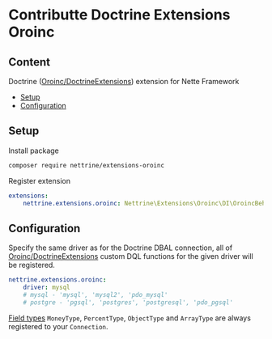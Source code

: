 # Contributte Doctrine Extensions Oroinc

## Content

Doctrine ([Oroinc/DoctrineExtensions](https://github.com/oroinc/doctrine-extensions)) extension for Nette Framework

- [Setup](#setup)
- [Configuration](#configuration)

## Setup

Install package

```bash
composer require nettrine/extensions-oroinc
```

Register extension

```yaml
extensions:
    nettrine.extensions.oroinc: Nettrine\Extensions\Oroinc\DI\OroincBehaviorExtension
```

## Configuration

Specify the same driver as for the Doctrine DBAL connection, all of [Oroinc/DoctrineExtensions](https://github.com/oroinc/doctrine-extensions) custom DQL functions for the given driver will be registered.

```yaml
nettrine.extensions.oroinc:
    driver: mysql
    # mysql - 'mysql', 'mysql2', 'pdo_mysql'
    # postgre - 'pgsql', 'postgres', 'postgresql', 'pdo_pgsql'
```

[Field types](https://github.com/oroinc/doctrine-extensions#field-types) `MoneyType`, `PercentType`, `ObjectType` and `ArrayType` are always registered to your `Connection`.

